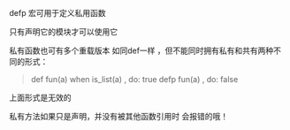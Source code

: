 defp 宏可用于定义私用函数

只有声明它的模块才可以使用它

私有函数也可有多个重载版本 如同def一样 ，但不能同时拥有私有和共有两种不同的形式：

>  def fun(a) when is_list(a) , do: true 
    defp fun(a) , do: false 

上面形式是无效的

私有方法如果只是声明，并没有被其他函数引用时 会报错的哦！